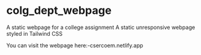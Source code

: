 # colg_dept_webpage
A static webpage for a college assignment
 A static unresponsive webpage styled in Tailwind CSS 
 
 
 You can  visit the webpage here:-csercoem.netlify.app
